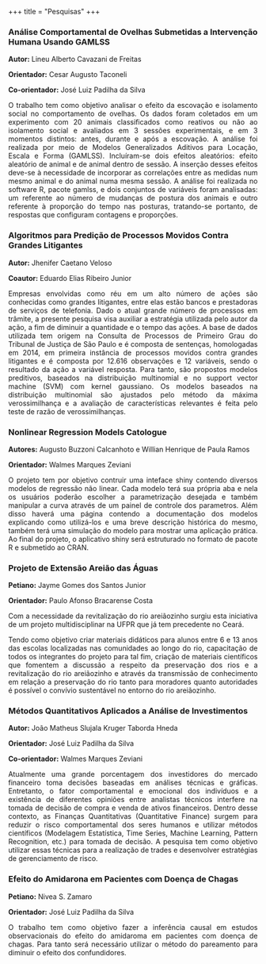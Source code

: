 +++
title = "Pesquisas"
+++

### Análise Comportamental de Ovelhas Submetidas a Intervenção Humana Usando GAMLSS

**Autor:** Lineu Alberto Cavazani de Freitas

**Orientador:** Cesar Augusto Taconeli

**Co-orientador:** José Luiz Padilha da Silva

<p align="justify">O trabalho tem como objetivo analisar o efeito da escovação 
e isolamento social no comportamento de ovelhas. Os dados foram coletados em 
um experimento com 20 animais classificados como reativos ou não ao isolamento 
social e avaliados em 3 sessões experimentais, e em 3 momentos distintos: 
antes, durante e após a escovação. A análise foi realizada por meio de Modelos 
Generalizados Aditivos para Locação, Escala e Forma (GAMLSS). Incluı́ram-se
dois efeitos aleatórios: efeito aleatório de animal e de animal dentro de 
sessão. A inserção desses efeitos deve-se à necessidade de incorporar as 
correlações entre as medidas num mesmo animal e do animal numa mesma sessão. 
A análise foi realizada no software R, pacote gamlss, e dois conjuntos de 
variáveis foram analisadas: um referente ao número de mudanças de postura 
dos animais e outro referente à proporção do tempo nas posturas, tratando-se 
portanto, de respostas que configuram contagens e proporções.</p>

### Algoritmos para Predição de Processos Movidos Contra Grandes Litigantes

**Autor:** Jhenifer Caetano Veloso

**Coautor:** Eduardo Elias Ribeiro Junior

<p align="justify">Empresas envolvidas como réu em um alto número de ações 
são conhecidas como grandes litigantes, entre elas estão bancos e prestadoras 
de serviços de telefonia. Dado o atual grande número de processos em trâmite, 
a presente pesquisa visa auxiliar a estratégia utilizada pelo autor da ação, 
a fim de diminuir a quantidade e o tempo das ações. A base de dados utilizada 
tem origem na Consulta de Processos de Primeiro Grau do Tribunal de Justiça 
de São Paulo e é composta de sentenças, homologadas em 2014, em primeira 
instância de processos movidos contra grandes litigantes e é composta por 
12.616 observações e 12 variáveis, sendo o resultado da ação a variável 
resposta. Para tanto, são propostos modelos preditivos, baseados na distribuição 
multinomial e no support vector machine (SVM) com kernel gaussiano. Os modelos 
baseados na distribuição multinomial são ajustados pelo método da máxima 
verossimilhança e a avaliação de características relevantes é feita pelo 
teste de razão de verossimilhanças.</p>

### Nonlinear Regression Models Catologue

**Autores:** Augusto Buzzoni Calcanhoto e Willian Henrique de Paula Ramos

**Orientador:** Walmes Marques Zeviani

<p align="justify">O projeto tem por objetivo contruir uma inteface shiny 
contendo diversos modelos de regressão não linear. Cada modelo terá sua 
própria aba e nela os usuários poderão escolher a parametrização desejada 
e também manipular a curva através de um painel de controle dos parametros. 
Além disso haverá uma página contendo a documentação dos modelos explicando 
como utilizá-los e uma breve descrição histórica do mesmo, também terá uma 
simulação do modelo para mostrar uma aplicação prática. Ao final do projeto, 
o aplicativo shiny será estruturado no formato de pacote R e submetido ao CRAN.</p>

### Projeto de Extensão Areião das Águas

**Petiano:** Jayme Gomes dos Santos Junior

**Orientador:** Paulo Afonso Bracarense Costa

<p align="justify">Com a necessidade da revitalização do rio areiãozinho 
surgiu esta iniciativa de um projeto multidisciplinar na UFPR que já tem 
precedente no Ceará.</p>

<p align="justify">Tendo como objetivo criar materiais didáticos para alunos 
entre 6 e 13 anos das escolas localizadas nas comunidades ao longo do rio, 
capacitação de todos os integrantes do projeto para tal fim, criação de materiais 
científicos que fomentem a discussão a respeito da preservação dos rios e 
a revitalização do rio areiãozinho e através da transmissão de conhecimento 
em relação a preservação do rio tanto para moradores quanto autoridades 
é possível o convívio sustentável no entorno do rio areiãozinho.</p>

### Métodos Quantitativos Aplicados a Análise de Investimentos

**Autor:** João Matheus Slujala Kruger Taborda Hneda

**Orientador:** José Luiz Padilha da Silva

**Co-orientador:** Walmes Marques Zeviani

<p align="justify">Atualmente uma grande porcentagem dos investidores do 
mercado financeiro toma decisões baseadas em análises técnicas e gráficas. 
Entretanto, o fator comportamental e emocional dos indivíduos e a existência 
de diferentes opiniões entre analistas técnicos interfere na tomada de decisão 
de compra e venda de ativos financeiros. Dentro desse contexto, as Finanças 
Quantitativas (Quantitative Finance) surgem para reduzir o risco comportamental 
dos seres humanos e utilizar métodos científicos (Modelagem Estatística, 
Time Series, Machine Learning, Pattern Recognition, etc.) para tomada de 
decisão. A pesquisa tem como objetivo utilizar essas técnicas para a realização 
de trades e desenvolver estratégias de gerenciamento de risco.</p>

### Efeito do Amidarona em Pacientes com Doença de Chagas

**Petiano:** Nivea S. Zamaro

**Orientador:** José Luiz Padilha da Silva

<p align="justify">O trabalho tem como objetivo fazer a inferência causal
em estudos observacionais do efeito do amidaroma em pacientes com doença 
de chagas. Para tanto será necessário utilizar o método do pareamento para 
diminuir o efeito dos confundidores.</p>


